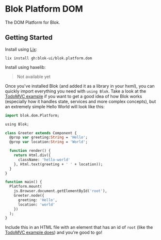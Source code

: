Blok Platform DOM
=================

The DOM Platform for Blok.

Getting Started 
---------------

Install using [Lix](https://github.com/lix-pm):

`lix install gh:blok-ui/blok.platform.dom`

Install using haxelib:

> Not available yet

Once you've installed Blok (and added it as a library in your hxml), you can quickly import everything you need with `using Blok`. Take a look at the [TodoMVC example](examples/todomvc/TodoMvc.hx) if you want to get a good idea of how Blok works (especially how it handles state, services and more complex concepts), but an extremely simple Hello World will look like this:

```haxe
import blok.dom.Platform;

using Blok;

class Greeter extends Component {
  @prop var greeting:String = 'Hello';
  @prop var location:String = 'World';

  function render() {
    return Html.div({
      className: 'hello-world'
    }, Html.text(greeting + ' ' + location));
  }
}

function main() {
  Platform.mount(
    js.Browser.document.getElementById('root'),
    Greeter.node({
      greeting: 'Hello',
      location: 'world'
    })
  );
}

```

Include this in an HTML file with an element that has an id of `root` (like the [TodoMVC example does](dist/todomvc/index.html)) and you're good to go!
